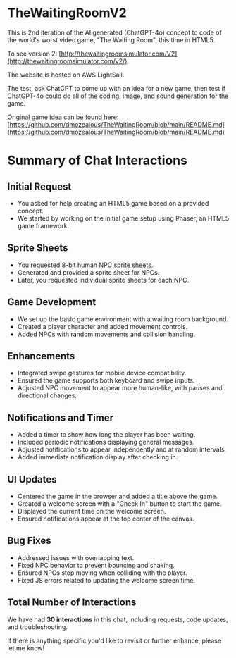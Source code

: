 # TheWaitingRoomV2

This is 2nd iteration of the AI generated (ChatGPT-4o) concept to code of the world's worst video game, "The Waiting Room", this time in HTML5.

To see version 2:
[http://thewaitingroomsimulator.com/V2](http://thewaitingroomsimulator.com/v2/)

The website is hosted on AWS LightSail.

The test, ask ChatGPT to come up with an idea for a new game, then test if ChatGPT-4o could do all of the coding, image, and sound generation for the game.

Original game idea can be found here: [https://github.com/dmozealous/TheWaitingRoom/blob/main/README.md](https://github.com/dmozealous/TheWaitingRoom/blob/main/README.md)

# Summary of Chat Interactions

## Initial Request
- You asked for help creating an HTML5 game based on a provided concept.
- We started by working on the initial game setup using Phaser, an HTML5 game framework.

## Sprite Sheets
- You requested 8-bit human NPC sprite sheets.
- Generated and provided a sprite sheet for NPCs.
- Later, you requested individual sprite sheets for each NPC.

## Game Development
- We set up the basic game environment with a waiting room background.
- Created a player character and added movement controls.
- Added NPCs with random movements and collision handling.

## Enhancements
- Integrated swipe gestures for mobile device compatibility.
- Ensured the game supports both keyboard and swipe inputs.
- Adjusted NPC movement to appear more human-like, with pauses and directional changes.

## Notifications and Timer
- Added a timer to show how long the player has been waiting.
- Included periodic notifications displaying general messages.
- Adjusted notifications to appear independently and at random intervals.
- Added immediate notification display after checking in.

## UI Updates
- Centered the game in the browser and added a title above the game.
- Created a welcome screen with a "Check In" button to start the game.
- Displayed the current time on the welcome screen.
- Ensured notifications appear at the top center of the canvas.

## Bug Fixes
- Addressed issues with overlapping text.
- Fixed NPC behavior to prevent bouncing and shaking.
- Ensured NPCs stop moving when colliding with the player.
- Fixed JS errors related to updating the welcome screen time.

## Total Number of Interactions
We have had **30 interactions** in this chat, including requests, code updates, and troubleshooting.

If there is anything specific you'd like to revisit or further enhance, please let me know!
